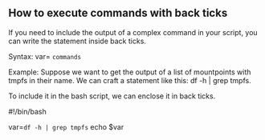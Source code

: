 ## How to execute commands with back ticks
If you need to include the output of a complex command in your script, you can write the statement inside back ticks.

Syntax:
var= ` commands `

Example: Suppose we want to get the output of a list of mountpoints with tmpfs in their name. We can craft a statement like this: df -h | grep tmpfs.

To include it in the bash script, we can enclose it in back ticks.

#!/bin/bash

var=`df -h | grep tmpfs`
echo $var